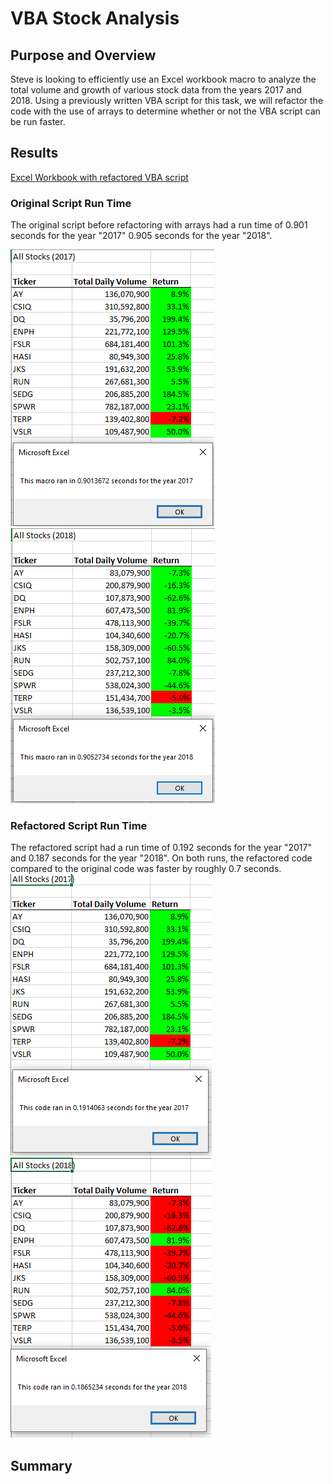 # VBA Stock Analysis

## Purpose and Overview
Steve is looking to efficiently use an Excel workbook macro to analyze the total volume and growth of various stock data from the years 2017 and 2018. Using a previously written VBA script for this task, we will refactor the code with the use of arrays to determine whether or not the VBA script can be run faster.

## Results
[Excel Workbook with refactored VBA script](https://github.com/rptseng/stock-analysis/blob/main/VBA_Challenge.xlsm)
### Original Script Run Time
The original script before refactoring with arrays had a run time of 0.901 seconds for the year "2017" 0.905 seconds for the year "2018".

![VBA_2017_Original_Run_Time](https://github.com/rptseng/stock-analysis/blob/main/Resources/VBA_Challenge_2017_old_code_run.png)![VBA_2018_Original_Run_Time](https://github.com/rptseng/stock-analysis/blob/main/Resources/VBA_Challenge_2018_old_code_run.png)

### Refactored Script Run Time
The refactored script had a run time of 0.192 seconds for the year "2017" and 0.187 seconds for the year "2018". On both runs, the refactored code compared to the original code was faster by roughly 0.7 seconds.
![VBA_2017_Refactored_Run_Time](https://github.com/rptseng/stock-analysis/blob/main/Resources/VBA_Challenge_2017.png)![VBA_2017_Refactored_Run_Time](https://github.com/rptseng/stock-analysis/blob/main/Resources/VBA_Challenge_2018.png)

## Summary

